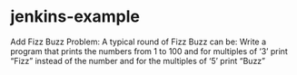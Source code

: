 # jenkins-example

Add Fizz Buzz Problem: A typical round of Fizz Buzz can be: 
Write a program that prints the numbers from 1 to 100 and for multiples of ‘3’ print “Fizz” instead of the number and for the multiples of ‘5’ print “Buzz”
